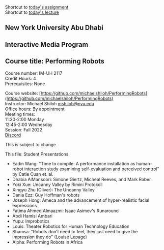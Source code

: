 
Shortcut to [today's assignment](#todays-assignment)  
Shortcut to [today's lecture](#todays-lecture)

## New York University Abu Dhabi  
## Interactive Media Program
## Course title: Performing Robots
Course number: IM-UH 2117  
Credit Hours: 4     
Prerequisites: None     

Course website:
[https://github.com/michaelshiloh/PerformingRobots](https://github.com/michaelshiloh/PerformingRobots)  
Instructor: Michael Shiloh mshiloh@nyu.edu   
Office hours: By appointment    
Meeting times:    
11:20-2:00 Monday     
12:45-2:00 Wednesday     
Session: Fall 2022       
[Discord](https://discord.gg/mFJ5fqKk)

This is subject to change

This file: Student Presentations

- Eadin Wang: "Time to compile: A performance installation as human-robot
	interaction study examining self-evaluation and perceived control" by Catie
	Cuan et. al.
- Dhabia AlMansoori: Simone Giertz, Micheal Reeves, and Mark Rober
- Yoki Xue: Uncanny Valley by Rimini Protokoll 
- Xingyu Zhu (Oliver): The Uncanny Valley
- Dania Ezz: Guy Hoffman's robots
- Joseph Hong: Ameca and the advancement of hyper-realistic facial expressions
- Fatima Ahmed Almaazmi: Isaac Asimov's Runaround
- Abdi Hamisi Ambari
- Yupu: Improbotics
- Louis: Theater Robotics for Human Technology Education
- Shamsa: "Robots don't need to feel, they just need to give the impression they do" (Louise Lepage)
- Alpha: Performing Robots in Africa
